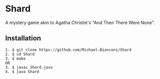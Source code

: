 # Shard

A mystery game akin to Agatha Christie's "And Then There Were None".

## Installation

    1. $ git clone https://github.com/Michael-Bianconi/Shard
    2. $ cd Shard
    3. $ make
    OR
    3. $ javac Shard.java
    4. $ java Shard